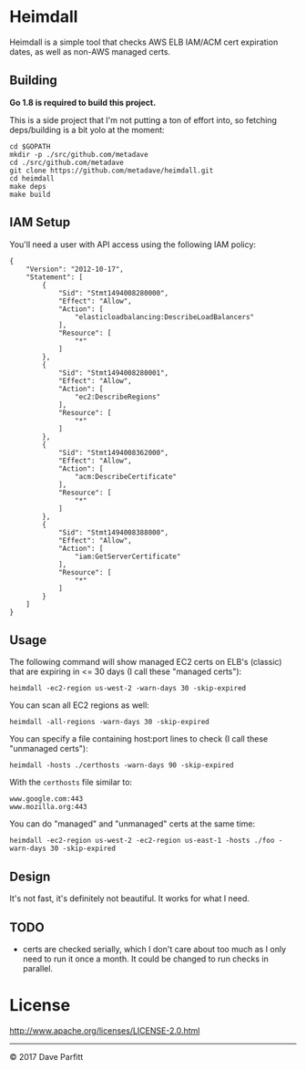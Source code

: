 # Heimdall

Heimdall is a simple tool that checks AWS ELB IAM/ACM cert expiration dates, as well as non-AWS managed certs.


## Building

**Go 1.8 is required to build this project.**

This is a side project that I'm not putting a ton of effort into, so fetching deps/building is a bit yolo at the moment:

```
cd $GOPATH
mkdir -p ./src/github.com/metadave
cd ./src/github.com/metadave
git clone https://github.com/metadave/heimdall.git
cd heimdall
make deps
make build
```

## IAM Setup

You'll need a user with API access using the following IAM policy:

```
{
    "Version": "2012-10-17",
    "Statement": [
        {
            "Sid": "Stmt1494008280000",
            "Effect": "Allow",
            "Action": [
                "elasticloadbalancing:DescribeLoadBalancers"
            ],
            "Resource": [
                "*"
            ]
        },
        {
            "Sid": "Stmt1494008280001",
            "Effect": "Allow",
            "Action": [
                "ec2:DescribeRegions"
            ],
            "Resource": [
                "*"
            ]
        },
        {
            "Sid": "Stmt1494008362000",
            "Effect": "Allow",
            "Action": [
                "acm:DescribeCertificate"
            ],
            "Resource": [
                "*"
            ]
        },
        {
            "Sid": "Stmt1494008388000",
            "Effect": "Allow",
            "Action": [
                "iam:GetServerCertificate"
            ],
            "Resource": [
                "*"
            ]
        }
    ]
}
```

## Usage

The following command will show managed EC2 certs on ELB's (classic) that are expiring in <= 30 days (I call these "managed certs"):

```shell
heimdall -ec2-region us-west-2 -warn-days 30 -skip-expired
```

You can scan all EC2 regions as well:

```
heimdall -all-regions -warn-days 30 -skip-expired
```

You can specify a file containing host:port lines to check (I call these "unmanaged certs"):

```shell
heimdall -hosts ./certhosts -warn-days 90 -skip-expired
```

With the `certhosts` file similar to:

```
www.google.com:443
www.mozilla.org:443
```

You can do "managed" and "unmanaged" certs at the same time:

```
heimdall -ec2-region us-west-2 -ec2-region us-east-1 -hosts ./foo -warn-days 30 -skip-expired
```

## Design

It's not fast, it's definitely not beautiful. It works for what I need. 

## TODO

- certs are checked serially, which I don't care about too much as I only need to run it once a month. It could be changed to run checks in parallel.

# License

http://www.apache.org/licenses/LICENSE-2.0.html

---

© 2017 Dave Parfitt
